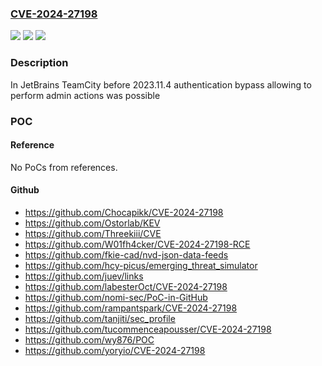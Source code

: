 ### [CVE-2024-27198](https://cve.mitre.org/cgi-bin/cvename.cgi?name=CVE-2024-27198)
![](https://img.shields.io/static/v1?label=Product&message=TeamCity&color=blue)
![](https://img.shields.io/static/v1?label=Version&message=0%3C%202023.11.4%20&color=brighgreen)
![](https://img.shields.io/static/v1?label=Vulnerability&message=CWE-288&color=brighgreen)

### Description

In JetBrains TeamCity before 2023.11.4 authentication bypass allowing to perform admin actions was possible

### POC

#### Reference
No PoCs from references.

#### Github
- https://github.com/Chocapikk/CVE-2024-27198
- https://github.com/Ostorlab/KEV
- https://github.com/Threekiii/CVE
- https://github.com/W01fh4cker/CVE-2024-27198-RCE
- https://github.com/fkie-cad/nvd-json-data-feeds
- https://github.com/hcy-picus/emerging_threat_simulator
- https://github.com/juev/links
- https://github.com/labesterOct/CVE-2024-27198
- https://github.com/nomi-sec/PoC-in-GitHub
- https://github.com/rampantspark/CVE-2024-27198
- https://github.com/tanjiti/sec_profile
- https://github.com/tucommenceapousser/CVE-2024-27198
- https://github.com/wy876/POC
- https://github.com/yoryio/CVE-2024-27198

